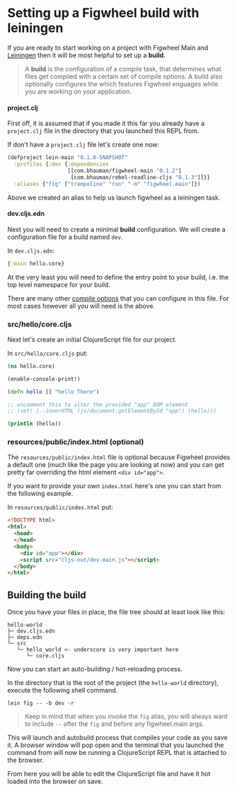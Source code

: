 # Setting up a Figwheel build with leiningen

If you are ready to start working on a project with Figwheel Main and
[Leiningen](https://leiningen.org/) then it will be most helpful to
set up a **build**.

> A **build** is the configuration of a compile task, that determines
> what files get compiled with a certain set of compile options. A
> build also optionally configures the which features Figwheel
> enguages while you are working on your application.

#### project.clj

First off, it is assumed that if you made it this far you already have
a `project.clj` file in the directory that you launched this REPL from.

If don't have a `project.clj` file let's create one now:

```clojure
(defproject lein-main "0.1.0-SNAPSHOT"
  :profiles {:dev {:dependencies
                   [[com.bhauman/figwheel-main "0.1.2"]
                    [com.bhauman/rebel-readline-cljs "0.1.3"]]}}
  :aliases {"fig" ["trampoline" "run" "-m" "figwheel.main"]})
```

Above we created an alias to help us launch figwheel as a leiningen task.

#### dev.cljs.edn

Next you will need to create a minimal **build** configuration. We will
create a configuration file for a build named `dev`.

In `dev.cljs.edn`:

```clojure
{:main hello.core}
```

At the very least you will need to define the entry point to your
build, i.e. the top level namespace for your build. 

There are many other
[compile options](https://clojurescript.org/reference/compiler-options)
that you can configure in this file. For most cases however all you
will need is the above.

### src/hello/core.cljs

Next let's create an initial ClojureScript file for our project.

In `src/hello/core.cljs` put:

```clojure
(ns hello.core)

(enable-console-print!)

(defn hello [] "hello There")

;; uncomment this to alter the provided "app" DOM element
;; (set! (.-innerHTML (js/document.getElementById "app") (hello)))

(println (hello))
```

### resources/public/index.html (optional)

The `resources/public/index.html` file is optional because Figwheel
provides a default one (much like the page you are looking at now) and
you can get pretty far overriding the html element `<div id="app">`.

If you want to provide your own `index.html` here's one you can start
from the following example.

In `resources/public/index.html` put:

```html
<!DOCTYPE html>
<html>
  <head>
  </head>
  <body>
    <div id="app"></div>
    <script src="cljs-out/dev-main.js"></script>
  </body>
</html>
```

## Building the build

Once you have your files in place, the file tree should at least look like this:

```text
hello-world
├─ dev.cljs.edn
├─ deps.edn
└─ src
   └─ hello_world <- underscore is very important here
      └─ core.cljs
```

Now you can start an auto-building / hot-reloading process.

In the directory that is the root of the project (the `hello-world` directory),
execute the following shell command.

```shell
lein fig -- -b dev -r
```

> Keep in mind that when you invoke the `fig` alias, you will always
> want to include `--` after the `fig` and before any figwheel.main
> args.

This will launch and autobuild process that compiles your code as you
save it. A browser window will pop open and the terminal that you
launched the command from will now be running a ClojureScript REPL that
is attached to the browser.

From here you will be able to edit the ClojureScript file and have it
hot loaded into the browser on save. 
